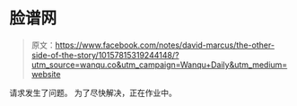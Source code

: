 # 脸谱网

> 原文：<https://www.facebook.com/notes/david-marcus/the-other-side-of-the-story/10157815319244148/?utm_source=wanqu.co&utm_campaign=Wanqu+Daily&utm_medium=website>

请求发生了问题。 为了尽快解决，正在作业中。